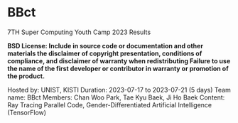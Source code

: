 # BBct
7TH Super Computing Youth Camp 2023 Results


**BSD License: Include in source code or documentation and other materials the disclaimer of copyright presentation, conditions of compliance, and disclaimer of warranty when redistributing
Failure to use the name of the first developer or contributor in warranty or promotion of the product.**

Hosted by: UNIST, KISTI
Duration: 2023-07-17 to 2023-07-21 (5 days)
Team name: BBct
Members: Chan Woo Park, Tae Kyu Baek, Ji Ho Baek
Content: Ray Tracing Parallel Code, Gender-Differentiated Artificial Intelligence (TensorFlow)
